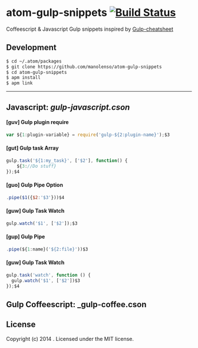 # atom-gulp-snippets [![Build Status](https://secure.travis-ci.org/manolenso/atom-gulp-snippets.png?branch=master)](http://travis-ci.org/manolenso/atom-gulp-snippets)

Coffeescript & Javascript Gulp snippets
inspired by  [Gulp-cheatsheet](https://github.com/osscafe/gulp-cheatsheet)
## Development
```sh
$ cd ~/.atom/packages
$ git clone https://github.com/manolenso/atom-gulp-snippets
$ cd atom-gulp-snippets
$ apm install
$ apm link
```
----
## Javascript: _gulp-javascript.cson_

#### [guv] Gulp plugin require

```javascript
var ${1:plugin-variable} = require('gulp-${2:plugin-name}');$3
```

#### [gut] Gulp task Array

```javascript
gulp.task('${1:my_task}', ['$2'], function() {
    ${3://Do stuff}
});$4
```

#### [guo] Gulp Pipe Option

```javascript
.pipe($1({$2:'$3'}))$4
```
#### [guw] Gulp Task Watch

```javascript
gulp.watch('$1', ['$2']);$3
```

#### [gup] Gulp Pipe

```javascript
.pipe(${1:name}('${2:file}'))$3
```

#### [guw] Gulp Task Watch

```javascript
gulp.task('watch', function () {
  gulp.watch('$1', ['$2'])$3
});$4
```
## Gulp Coffeescript: _gulp-coffee.cson



## License
Copyright (c) 2014 . Licensed under the MIT license.

